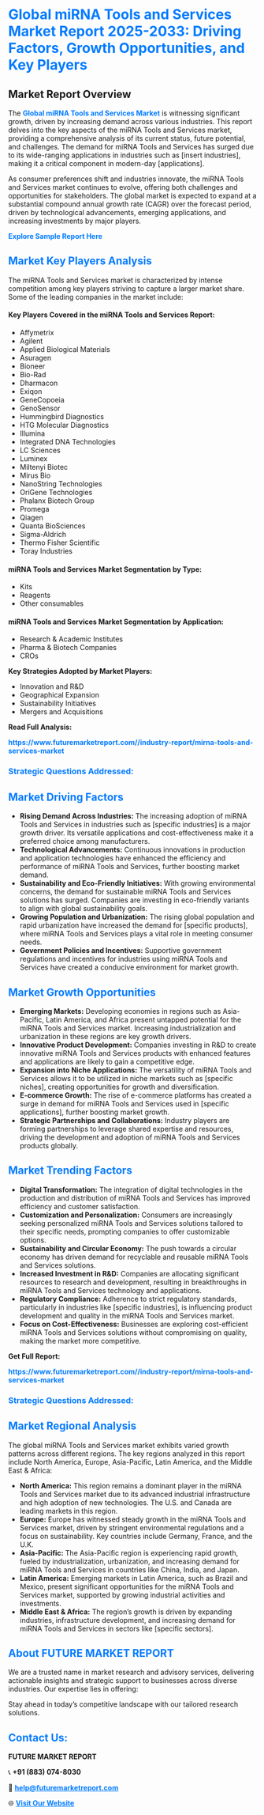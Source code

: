 <h1 style="color: #007BFF;">Global miRNA Tools and Services Market Report 2025-2033: Driving Factors, Growth Opportunities, and Key Players</h1>

<section id="overview">
<h2>Market Report Overview</h2>
<p>The <a href="https://www.futuremarketreport.com//industry-report/mirna-tools-and-services-market" style="color: #007BFF; text-decoration: none;"><strong>Global miRNA Tools and Services Market</strong></a> is witnessing significant growth, driven by increasing demand across various industries. This report delves into the key aspects of the miRNA Tools and Services market, providing a comprehensive analysis of its current status, future potential, and challenges. The demand for miRNA Tools and Services has surged due to its wide-ranging applications in industries such as [insert industries], making it a critical component in modern-day [applications].</p>
<p>As consumer preferences shift and industries innovate, the miRNA Tools and Services market continues to evolve, offering both challenges and opportunities for stakeholders. The global market is expected to expand at a substantial compound annual growth rate (CAGR) over the forecast period, driven by technological advancements, emerging applications, and increasing investments by major players.</p>
</section>

<section id="overview">
<p><a href="https://www.futuremarketreport.com//request-sample/reportId=61426" style="color: #007BFF; text-decoration: none;"><strong>Explore Sample Report Here</strong></a></p>
</section>

<section id="key-players">
<h2 style="color: #007BFF;">Market Key Players Analysis</h2>
<p>The miRNA Tools and Services market is characterized by intense competition among key players striving to capture a larger market share. Some of the leading companies in the market include:</p>
<h4>Key Players Covered in the miRNA Tools and Services Report:</h4>
<ul><li>Affymetrix</li><li>Agilent</li><li>Applied Biological Materials</li><li>Asuragen</li><li>Bioneer</li><li>Bio-Rad</li><li>Dharmacon</li><li>Exiqon</li><li>GeneCopoeia</li><li>GenoSensor</li><li>Hummingbird Diagnostics</li><li>HTG Molecular Diagnostics</li><li>Illumina</li><li>Integrated DNA Technologies</li><li>LC Sciences</li><li>Luminex</li><li>Miltenyi Biotec</li><li>Mirus Bio</li><li>NanoString Technologies</li><li>OriGene Technologies</li><li>Phalanx Biotech Group</li><li>Promega</li><li>Qiagen</li><li>Quanta BioSciences</li><li>Sigma-Aldrich</li><li>Thermo Fisher Scientific</li><li>Toray Industries</li></ul>
<h4>miRNA Tools and Services Market Segmentation by Type:</h4>
<ul><li>Kits</li><li>Reagents</li><li>Other consumables</li></ul>

<h4>miRNA Tools and Services Market Segmentation by Application:</h4>
<ul><li>Research &amp; Academic Institutes</li><li>Pharma &amp; Biotech Companies</li><li>CROs</li></ul>
<p><strong>Key Strategies Adopted by Market Players:</strong></p>
<ul>
<li>Innovation and R&D</li>
<li>Geographical Expansion</li>
<li>Sustainability Initiatives</li>
<li>Mergers and Acquisitions</li>
</ul>
</section>

<section>
<p><strong>Read Full Analysis: </strong></p><a href="https://www.futuremarketreport.com//industry-report/mirna-tools-and-services-market" style="color: #007BFF; text-decoration: none;"><strong>https://www.futuremarketreport.com//industry-report/mirna-tools-and-services-market</strong></a>
<h3 style="color: #007BFF;">Strategic Questions Addressed:</h3>
</section>

<section id="driving-factors">
<h2 style="color: #007BFF;">Market Driving Factors</h2>
<ul>
<li><strong>Rising Demand Across Industries:</strong> The increasing adoption of miRNA Tools and Services in industries such as [specific industries] is a major growth driver. Its versatile applications and cost-effectiveness make it a preferred choice among manufacturers.</li>
<li><strong>Technological Advancements:</strong> Continuous innovations in production and application technologies have enhanced the efficiency and performance of miRNA Tools and Services, further boosting market demand.</li>
<li><strong>Sustainability and Eco-Friendly Initiatives:</strong> With growing environmental concerns, the demand for sustainable miRNA Tools and Services solutions has surged. Companies are investing in eco-friendly variants to align with global sustainability goals.</li>
<li><strong>Growing Population and Urbanization:</strong> The rising global population and rapid urbanization have increased the demand for [specific products], where miRNA Tools and Services plays a vital role in meeting consumer needs.</li>
<li><strong>Government Policies and Incentives:</strong> Supportive government regulations and incentives for industries using miRNA Tools and Services have created a conducive environment for market growth.</li>
</ul>
</section>

<section id="growth-opportunities">
<h2 style="color: #007BFF;">Market Growth Opportunities</h2>
<ul>
<li><strong>Emerging Markets:</strong> Developing economies in regions such as Asia-Pacific, Latin America, and Africa present untapped potential for the miRNA Tools and Services market. Increasing industrialization and urbanization in these regions are key growth drivers.</li>
<li><strong>Innovative Product Development:</strong> Companies investing in R&D to create innovative miRNA Tools and Services products with enhanced features and applications are likely to gain a competitive edge.</li>
<li><strong>Expansion into Niche Applications:</strong> The versatility of miRNA Tools and Services allows it to be utilized in niche markets such as [specific niches], creating opportunities for growth and diversification.</li>
<li><strong>E-commerce Growth:</strong> The rise of e-commerce platforms has created a surge in demand for miRNA Tools and Services used in [specific applications], further boosting market growth.</li>
<li><strong>Strategic Partnerships and Collaborations:</strong> Industry players are forming partnerships to leverage shared expertise and resources, driving the development and adoption of miRNA Tools and Services products globally.</li>
</ul>
</section>

<section id="trending-factors">
<h2 style="color: #007BFF;">Market Trending Factors</h2>
<ul>
<li><strong>Digital Transformation:</strong> The integration of digital technologies in the production and distribution of miRNA Tools and Services has improved efficiency and customer satisfaction.</li>
<li><strong>Customization and Personalization:</strong> Consumers are increasingly seeking personalized miRNA Tools and Services solutions tailored to their specific needs, prompting companies to offer customizable options.</li>
<li><strong>Sustainability and Circular Economy:</strong> The push towards a circular economy has driven demand for recyclable and reusable miRNA Tools and Services solutions.</li>
<li><strong>Increased Investment in R&D:</strong> Companies are allocating significant resources to research and development, resulting in breakthroughs in miRNA Tools and Services technology and applications.</li>
<li><strong>Regulatory Compliance:</strong> Adherence to strict regulatory standards, particularly in industries like [specific industries], is influencing product development and quality in the miRNA Tools and Services market.</li>
<li><strong>Focus on Cost-Effectiveness:</strong> Businesses are exploring cost-efficient miRNA Tools and Services solutions without compromising on quality, making the market more competitive.</li>
</ul>
</section>

<section>
<p><strong>Get Full Report: </strong></p><a href="https://www.futuremarketreport.com//industry-report/mirna-tools-and-services-market" style="color: #007BFF; text-decoration: none;"><strong>https://www.futuremarketreport.com//industry-report/mirna-tools-and-services-market</strong></a>
<h3 style="color: #007BFF;">Strategic Questions Addressed:</h3>
</section>


<section id="regional-analysis">
<h2 style="color: #007BFF;">Market Regional Analysis</h2>
<p>The global miRNA Tools and Services market exhibits varied growth patterns across different regions. The key regions analyzed in this report include North America, Europe, Asia-Pacific, Latin America, and the Middle East & Africa:</p>
<ul>
<li><strong>North America:</strong> This region remains a dominant player in the miRNA Tools and Services market due to its advanced industrial infrastructure and high adoption of new technologies. The U.S. and Canada are leading markets in this region.</li>
<li><strong>Europe:</strong> Europe has witnessed steady growth in the miRNA Tools and Services market, driven by stringent environmental regulations and a focus on sustainability. Key countries include Germany, France, and the U.K.</li>
<li><strong>Asia-Pacific:</strong> The Asia-Pacific region is experiencing rapid growth, fueled by industrialization, urbanization, and increasing demand for miRNA Tools and Services in countries like China, India, and Japan.</li>
<li><strong>Latin America:</strong> Emerging markets in Latin America, such as Brazil and Mexico, present significant opportunities for the miRNA Tools and Services market, supported by growing industrial activities and investments.</li>
<li><strong>Middle East & Africa:</strong> The region’s growth is driven by expanding industries, infrastructure development, and increasing demand for miRNA Tools and Services in sectors like [specific sectors].</li>
</ul>
</section>

<footer>
<h2 style="color: #007BFF;">About FUTURE MARKET REPORT</h2>
<p>We are a trusted name in market research and advisory services, delivering actionable insights and strategic support to businesses across diverse industries. Our expertise lies in offering:</p>

<p>Stay ahead in today’s competitive landscape with our tailored research solutions.</p>

<h2 style="color: #007BFF;">Contact Us:</h2>
<p><strong>FUTURE MARKET REPORT</strong></p>
<p>📞 <strong>+91 (883) 074-8030</strong></p>
<p>📧 <strong><a href="mailto:help@futuremarketreport.com" style="color: #007BFF;">help@futuremarketreport.com</a></strong></p>
<p>🌐 <strong><a href="https://www.futuremarketreport.com/" style="color: #007BFF;">Visit Our Website</a></strong></p>
</footer>